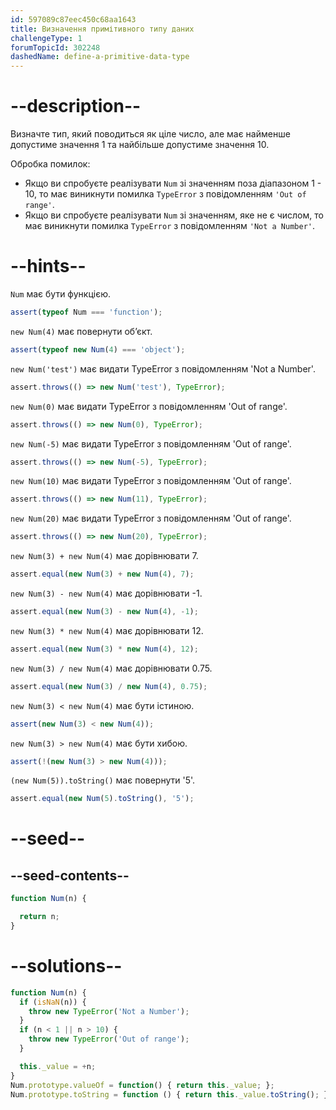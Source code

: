 ```yaml
---
id: 597089c87eec450c68aa1643
title: Визначення примітивного типу даних
challengeType: 1
forumTopicId: 302248
dashedName: define-a-primitive-data-type
---
```


# --description--

Визначте тип, який поводиться як ціле число, але має найменше допустиме значення 1 та найбільше допустиме значення 10.

Обробка помилок:

<ul>
  <li>Якщо ви спробуєте реалізувати <code>Num</code> зі значенням поза діапазоном 1 - 10, то має виникнути помилка <code>TypeError</code> з повідомленням <code>'Out of range'</code>.</li>
  <li>Якщо ви спробуєте реалізувати <code>Num</code> зі значенням, яке не є числом, то має виникнути помилка <code>TypeError</code> з повідомленням <code>'Not a Number'</code>.</li>
</ul>

# --hints--

`Num` має бути функцією.

```js
assert(typeof Num === 'function');
```

`new Num(4)` має повернути об’єкт.

```js
assert(typeof new Num(4) === 'object');
```

`new Num('test')` має видати TypeError з повідомленням 'Not a Number'.

```js
assert.throws(() => new Num('test'), TypeError);
```

`new Num(0)` має видати TypeError з повідомленням 'Out of range'.

```js
assert.throws(() => new Num(0), TypeError);
```

`new Num(-5)` має видати TypeError з повідомленням 'Out of range'.

```js
assert.throws(() => new Num(-5), TypeError);
```

`new Num(10)` має видати TypeError з повідомленням 'Out of range'.

```js
assert.throws(() => new Num(11), TypeError);
```

`new Num(20)` має видати TypeError з повідомленням 'Out of range'.

```js
assert.throws(() => new Num(20), TypeError);
```

`new Num(3) + new Num(4)` має дорівнювати 7.

```js
assert.equal(new Num(3) + new Num(4), 7);
```

`new Num(3) - new Num(4)` має дорівнювати -1.

```js
assert.equal(new Num(3) - new Num(4), -1);
```

`new Num(3) * new Num(4)` має дорівнювати 12.

```js
assert.equal(new Num(3) * new Num(4), 12);
```

`new Num(3) / new Num(4)` має дорівнювати 0.75.

```js
assert.equal(new Num(3) / new Num(4), 0.75);
```

`new Num(3) < new Num(4)` має бути істиною.

```js
assert(new Num(3) < new Num(4));
```

`new Num(3) > new Num(4)` має бути хибою.

```js
assert(!(new Num(3) > new Num(4)));
```

`(new Num(5)).toString()` має повернути '5'.

```js
assert.equal(new Num(5).toString(), '5');
```

# --seed--

## --seed-contents--

```js
function Num(n) {

  return n;
}
```

# --solutions--

```js
function Num(n) {
  if (isNaN(n)) {
    throw new TypeError('Not a Number');
  }
  if (n < 1 || n > 10) {
    throw new TypeError('Out of range');
  }

  this._value = +n;
}
Num.prototype.valueOf = function() { return this._value; };
Num.prototype.toString = function () { return this._value.toString(); };
```
